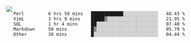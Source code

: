 

<a href="https://github.com/anuraghazra/github-readme-stats">
  <img align="left" src="https://github-readme-stats.vercel.app/api?username=kfly8&count_private=true&show_icons=true&theme=calm" />
</a>


<!--START_SECTION:waka-->

```text
Perl         6 hrs 58 mins   ████████████░░░░░░░░░░░░░   48.43 %
VimL         3 hrs 9 mins    █████▒░░░░░░░░░░░░░░░░░░░   21.95 %
SQL          1 hr 4 mins     ██░░░░░░░░░░░░░░░░░░░░░░░   07.40 %
Markdown     50 mins         █▒░░░░░░░░░░░░░░░░░░░░░░░   05.79 %
Other        38 mins         █░░░░░░░░░░░░░░░░░░░░░░░░   04.44 %
```

<!--END_SECTION:waka-->

